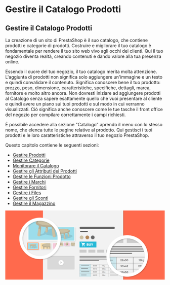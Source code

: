 # Gestire il Catalogo Prodotti

## Gestire il Catalogo Prodotti <a id="GestireilCatalogoProdotti-GestireilCatalogoProdotti"></a>

La creazione di un sito di PrestaShop è il suo catalogo, che contiene prodotti e categorie di prodotti. Costruire e migliorare il tuo catalogo è fondamentale per rendere il tuo sito web vivo agli occhi dei clienti. Qui il tuo negozio diventa realtà, creando contenuti e dando valore alla tua presenza online.

Essendo il cuore del tuo negozio, il tuo catalogo merita molta attenzione. L'aggiunta di prodotti non significa solo aggiungere un'immagine e un testo e quindi convalidare il contenuto. Significa conoscere bene il tuo prodotto: prezzo, peso, dimensione, caratteristiche, specifiche, dettagli, marca, fornitore e molto altro ancora. Non dovresti iniziare ad aggiungere prodotti al Catalogo senza sapere esattamente quello che vuoi presentare al cliente e quindi avere un piano sui tuoi prodotti e sul modo in cui verranno visualizzati. Ciò significa anche conoscere come le tue tasche il front office del negozio per compilare correttamente i campi richiesti.

È possibile accedere alla sezione "Catalogo" aprendo il menu con lo stesso nome, che elenca tutte le pagine relative al prodotto. Qui gestisci i tuoi prodotti e le loro caratteristiche attraverso il tuo negozio PrestaShop.

Questo capitolo contiene le seguenti sezioni:

* [Gestire Prodotti](gestire-prodotti.md)
* [Gestire Categorie](gestire-categorie.md)
* [Monitorare il Catalogo](monitorare-il-catalogo.md)
* [Gestire gli Attributi dei Prodotti](gestire-attributi-prodotti.md)
* [Gestire le Funzioni Prodotto](gestire-funzioni-prodotto.md)
* [Gestire i Marchi](gestire-marchi.md)
* [Gestire Fornitori](gestire-fornitori.md)
* [Gestire i Files](gestire-files.md)
* [Gestire gli Sconti](gestire-sconti/)
* [Gestire il Magazzino](gestire-il-magazzino/)

![](../../../.gitbook/assets/54267282.png)

